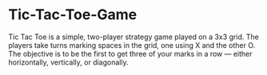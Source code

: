 # Tic-Tac-Toe-Game
Tic Tac Toe is a simple, two-player strategy game played on a 3x3 grid. The players take turns marking spaces in the grid, one using X and the other O. The objective is to be the first to get three of your marks in a row — either horizontally, vertically, or diagonally.
